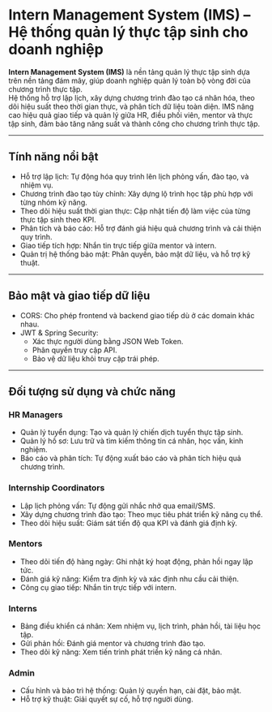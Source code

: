 
# Intern Management System (IMS) – Hệ thống quản lý thực tập sinh cho doanh nghiệp

**Intern Management System (IMS)** là nền tảng quản lý thực tập sinh dựa trên nền tảng đám mây, giúp doanh nghiệp quản lý toàn bộ vòng đời của chương trình thực tập.  
Hệ thống hỗ trợ lập lịch, xây dựng chương trình đào tạo cá nhân hóa, theo dõi hiệu suất theo thời gian thực, và phân tích dữ liệu toàn diện. IMS nâng cao hiệu quả giao tiếp và quản lý giữa HR, điều phối viên, mentor và thực tập sinh, đảm bảo tăng năng suất và thành công cho chương trình thực tập.  

---

## Tính năng nổi bật  

- Hỗ trợ lập lịch: Tự động hóa quy trình lên lịch phỏng vấn, đào tạo, và nhiệm vụ.  
- Chương trình đào tạo tùy chỉnh: Xây dựng lộ trình học tập phù hợp với từng nhóm kỹ năng.  
- Theo dõi hiệu suất thời gian thực: Cập nhật tiến độ làm việc của từng thực tập sinh theo KPI.  
- Phân tích và báo cáo: Hỗ trợ đánh giá hiệu quả chương trình và cải thiện quy trình.  
- Giao tiếp tích hợp: Nhắn tin trực tiếp giữa mentor và intern.  
- Quản trị hệ thống bảo mật: Phân quyền, bảo mật dữ liệu, và hỗ trợ kỹ thuật.  

---

## Bảo mật và giao tiếp dữ liệu  

- CORS: Cho phép frontend và backend giao tiếp dù ở các domain khác nhau.  
- JWT & Spring Security:  
  - Xác thực người dùng bằng JSON Web Token.  
  - Phân quyền truy cập API.  
  - Bảo vệ dữ liệu khỏi truy cập trái phép.  

---

## Đối tượng sử dụng và chức năng  

### HR Managers  
- Quản lý tuyển dụng: Tạo và quản lý chiến dịch tuyển thực tập sinh.  
- Quản lý hồ sơ: Lưu trữ và tìm kiếm thông tin cá nhân, học vấn, kinh nghiệm.  
- Báo cáo và phân tích: Tự động xuất báo cáo và phân tích hiệu quả chương trình.  

### Internship Coordinators  
- Lập lịch phỏng vấn: Tự động gửi nhắc nhở qua email/SMS.  
- Xây dựng chương trình đào tạo: Theo mục tiêu phát triển kỹ năng cụ thể.  
- Theo dõi hiệu suất: Giám sát tiến độ qua KPI và đánh giá định kỳ.  

### Mentors  
- Theo dõi tiến độ hàng ngày: Ghi nhật ký hoạt động, phản hồi ngay lập tức.  
- Đánh giá kỹ năng: Kiểm tra định kỳ và xác định nhu cầu cải thiện.  
- Công cụ giao tiếp: Nhắn tin trực tiếp với intern.  

### Interns  
- Bảng điều khiển cá nhân: Xem nhiệm vụ, lịch trình, phản hồi, tài liệu học tập.  
- Gửi phản hồi: Đánh giá mentor và chương trình đào tạo.  
- Theo dõi kỹ năng: Xem tiến trình phát triển kỹ năng cá nhân.  

### Admin  
- Cấu hình và bảo trì hệ thống: Quản lý quyền hạn, cài đặt, bảo mật.  
- Hỗ trợ kỹ thuật: Giải quyết sự cố, hỗ trợ người dùng.  



